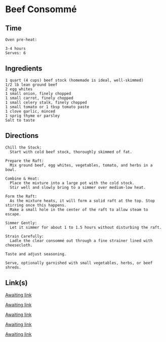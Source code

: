 # Beef Consommé

## Time 
```
Oven pre-heat:

3-4 hours
Serves: 6
```

## Ingredients
```
1 quart (4 cups) beef stock (homemade is ideal, well-skimmed)
1/2 lb lean ground beef
2 egg whites
1 small onion, finely chopped
1 small carrot, finely chopped
1 small celery stalk, finely chopped
1 small tomato or 1 tbsp tomato paste
1 clove garlic, minced
1 sprig thyme or parsley
Salt to taste
```


## Directions
```
Chill the Stock:
  Start with cold beef stock, thoroughly skimmed of fat.

Prepare the Raft:
  Mix ground beef, egg whites, vegetables, tomato, and herbs in a bowl.

Combine & Heat:
  Place the mixture into a large pot with the cold stock.
  Stir well and slowly bring to a simmer over medium-low heat.

Form the Raft:
  As the mixture heats, it will form a solid raft at the top. Stop stirring once this happens.
  Make a small hole in the center of the raft to allow steam to escape.

Simmer Gently:
  Let it simmer for about 1 to 1.5 hours without disturbing the raft.

Strain Carefully:
  Ladle the clear consommé out through a fine strainer lined with cheesecloth.

Taste and adjust seasoning.

Serve, optionally garnished with small vegetables, herbs, or beef shreds.
```


## Link(s)

[Awaiting link](url)

[Awaiting link](url)

[Awaiting link](url)

[Awaiting link](url)

[Awaiting link](url)

